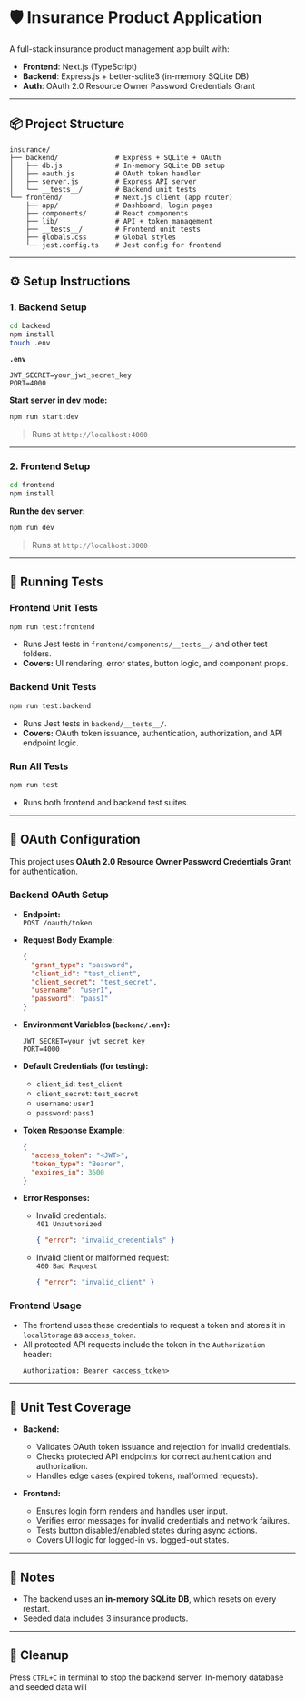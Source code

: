 # 🛡️ Insurance Product Application

A full-stack insurance product management app built with:

- **Frontend**: Next.js (TypeScript)
- **Backend**: Express.js + better-sqlite3 (in-memory SQLite DB)
- **Auth**: OAuth 2.0 Resource Owner Password Credentials Grant

---

## 📦 Project Structure

```
insurance/
├── backend/              # Express + SQLite + OAuth
│   ├── db.js             # In-memory SQLite DB setup
│   ├── oauth.js          # OAuth token handler
│   ├── server.js         # Express API server
│   └── __tests__/        # Backend unit tests
└── frontend/             # Next.js client (app router)
    ├── app/              # Dashboard, login pages
    ├── components/       # React components
    ├── lib/              # API + token management
    ├── __tests__/        # Frontend unit tests
    ├── globals.css       # Global styles
    └── jest.config.ts    # Jest config for frontend
```

---

## ⚙️ Setup Instructions

### 1. Backend Setup

```bash
cd backend
npm install
touch .env
```

**`.env`**

```env
JWT_SECRET=your_jwt_secret_key
PORT=4000
```

**Start server in dev mode:**

```bash
npm run start:dev
```

> Runs at `http://localhost:4000`

---

### 2. Frontend Setup

```bash
cd frontend
npm install
```

**Run the dev server:**

```bash
npm run dev
```

> Runs at `http://localhost:3000`

---

## 🧪 Running Tests

### Frontend Unit Tests

```bash
npm run test:frontend
```
- Runs Jest tests in `frontend/components/__tests__/` and other test folders.
- **Covers:** UI rendering, error states, button logic, and component props.

### Backend Unit Tests

```bash
npm run test:backend
```
- Runs Jest tests in `backend/__tests__/`.
- **Covers:** OAuth token issuance, authentication, authorization, and API endpoint logic.

### Run All Tests

```bash
npm run test
```
- Runs both frontend and backend test suites.

---

## 🔑 OAuth Configuration

This project uses **OAuth 2.0 Resource Owner Password Credentials Grant** for authentication.

### Backend OAuth Setup

- **Endpoint:**  
  `POST /oauth/token`

- **Request Body Example:**
  ```json
  {
    "grant_type": "password",
    "client_id": "test_client",
    "client_secret": "test_secret",
    "username": "user1",
    "password": "pass1"
  }
  ```

- **Environment Variables (`backend/.env`):**
  ```env
  JWT_SECRET=your_jwt_secret_key
  PORT=4000
  ```

- **Default Credentials (for testing):**
  - `client_id`: `test_client`
  - `client_secret`: `test_secret`
  - `username`: `user1`
  - `password`: `pass1`

- **Token Response Example:**
  ```json
  {
    "access_token": "<JWT>",
    "token_type": "Bearer",
    "expires_in": 3600
  }
  ```

- **Error Responses:**
  - Invalid credentials:  
    `401 Unauthorized`  
    ```json
    { "error": "invalid_credentials" }
    ```
  - Invalid client or malformed request:  
    `400 Bad Request`  
    ```json
    { "error": "invalid_client" }
    ```

### Frontend Usage

- The frontend uses these credentials to request a token and stores it in `localStorage` as `access_token`.
- All protected API requests include the token in the `Authorization` header:
  ```
  Authorization: Bearer <access_token>
  ```

---

## 🧪 Unit Test Coverage

- **Backend:**  
  - Validates OAuth token issuance and rejection for invalid credentials.
  - Checks protected API endpoints for correct authentication and authorization.
  - Handles edge cases (expired tokens, malformed requests).

- **Frontend:**  
  - Ensures login form renders and handles user input.
  - Verifies error messages for invalid credentials and network failures.
  - Tests button disabled/enabled states during async actions.
  - Covers UI logic for logged-in vs. logged-out states.

---

## 📌 Notes

- The backend uses an **in-memory SQLite DB**, which resets on every restart.
- Seeded data includes 3 insurance products.

---

## 🧹 Cleanup

Press `CTRL+C` in terminal to stop the backend server. In-memory database and seeded data will